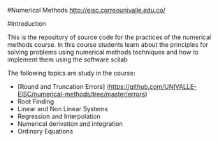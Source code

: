#Numerical Methods http://eisc.correounivalle.edu.co/

#Introduction

This is the repository of source code for the practices of the numerical methods course. In this course students learn about the principles for solving problems using numerical methods techniques and how to implement them using the software scilab 
 
The following topics are study in the course:
* [Round and Truncation Errors] (https://github.com/UNIVALLE-EISC/numerical-methods/tree/master/errors)
* Root Finding
* Linear and Non Linear Systems
* Regression and Interpolation
* Numerical derivation and integration
* Ordinary Equations
